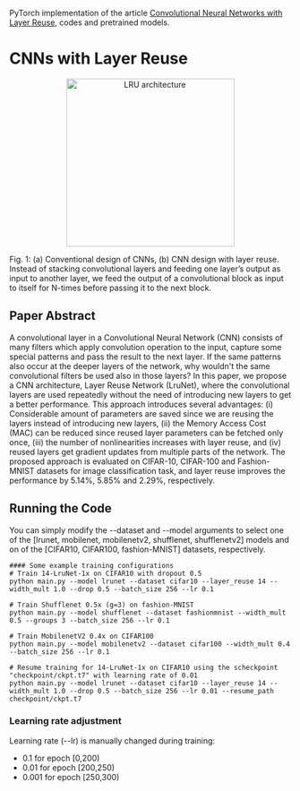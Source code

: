 PyTorch implementation of the article [Convolutional Neural Networks with Layer Reuse](https://128.84.21.199/pdf/1901.09615.pdf), codes and pretrained models.

# CNNs with Layer Reuse

<p align="center"><img src="https://github.com/okankop/CNN-layer-reuse/blob/master/pretrained/LRU-arch.jpg" align="middle" width="300" title="LRU architecture" /><figcaption>Fig. 1:  (a) Conventional design of CNNs,  (b) CNN design with layer reuse. Instead of stacking convolutional layers and feeding one layer’s output as input to another layer, we feed the output of a convolutional block as input to itself for N-times before passing it to the next block.</figcaption></figure></p>

## Paper Abstract

A convolutional layer in a Convolutional Neural Network (CNN) consists of many filters which apply convolution operation to the input, capture some special patterns and pass the result to the next layer. If the same patterns also occur at the deeper layers of the network, why wouldn't the same convolutional filters be used also in those layers? In this paper, we propose a CNN architecture, Layer Reuse Network (LruNet), where the convolutional layers are used repeatedly without the need of introducing new layers to get a better performance. This approach introduces several advantages: (i) Considerable amount of parameters are saved since we are reusing the layers instead of introducing new layers, (ii) the Memory Access Cost (MAC) can be reduced since reused layer parameters can be fetched only once, (iii) the number of nonlinearities increases with layer reuse, and (iv) reused layers get gradient updates from multiple parts of the network. The proposed approach is evaluated on CIFAR-10, CIFAR-100 and Fashion-MNIST datasets for image classification task, and layer reuse improves the performance by 5.14%, 5.85% and 2.29%, respectively.

## Running the Code

You can simply modify the --dataset and --model arguments to select one of the [lrunet, mobilenet, mobilenetv2, shufflenet, shufflenetv2] models and on of the [CIFAR10, CIFAR100, fashion-MNIST] datasets, respectively.

  ```shell
#### Some example training configurations
# Train 14-LruNet-1x on CIFAR10 with dropout 0.5
python main.py --model lrunet --dataset cifar10 --layer_reuse 14 --width_mult 1.0 --drop 0.5 --batch_size 256 --lr 0.1

# Train Shufflenet 0.5x (g=3) on fashion-MNIST
python main.py --model shufflenet --dataset fashionmnist --width_mult 0.5 --groups 3 --batch_size 256 --lr 0.1

# Train MobilenetV2 0.4x on CIFAR100
python main.py --model mobilenetv2 --dataset cifar100 --width_mult 0.4 --batch_size 256 --lr 0.1

# Resume training for 14-LruNet-1x on CIFAR10 using the scheckpoint "checkpoint/ckpt.t7" with learning rate of 0.01
python main.py --model lrunet --dataset cifar10 --layer_reuse 14 --width_mult 1.0 --drop 0.5 --batch_size 256 --lr 0.01 --resume_path checkpoint/ckpt.t7
  ```
  
### Learning rate adjustment
Learning rate (--lr) is manually changed during training:

- 0.1 for epoch [0,200)
- 0.01 for epoch [200,250)
- 0.001 for epoch [250,300)



